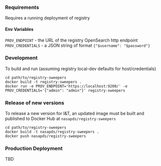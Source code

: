 ### Requirements

Requires a running deployment of registry

#### Env Variables
`PROV_ENDPOINT` - the URL of the registry OpenSearch http endpoint
`PROV_CREDENTIALS` - a JSON string of format `{"$username": "$password"}`


### Development

To build and run  (assuming registry local-dev defaults for host/credentials)

    cd path/to/registry-sweepers
    docker build -t registry-sweepers .
    docker run -e PROV_ENDPOINT='https://localhost:9200/' -e PROV_CREDENTIALS='{"admin": "admin"}' registry-sweepers

### Release of new versions

To release a new version for I&T, an updated image must be built and published to Docker Hub at `nasapds/registry-sweepers`

    cd path/to/registry-sweepers
    docker build -t nasapds/registry-sweepers .
    docker push nasapds/registry-sweepers

### Production Deployment

TBD
